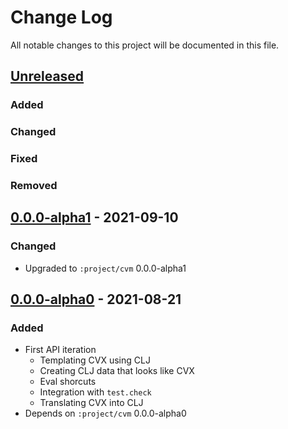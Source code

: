 # Change Log

All notable changes to this project will be documented in this file.



## [Unreleased]

### Added

### Changed

### Fixed

### Removed


## [0.0.0-alpha1] - 2021-09-10

### Changed

- Upgraded to `:project/cvm` 0.0.0-alpha1



## [0.0.0-alpha0] - 2021-08-21

### Added

- First API iteration
    - Templating CVX using CLJ
    - Creating CLJ data that looks like CVX
    - Eval shorcuts
    - Integration with `test.check`
    - Translating CVX into CLJ
- Depends on `:project/cvm` 0.0.0-alpha0



[Unreleased]:  https://github.com/helins/convex.lisp.cljc/compare/clojurify/0.0.0-alpha1...HEAD
[0.0.0-alpha1]:  https://github.com/helins/convex.lisp.cljc/compare/clojurify/0.0.0-alpha0...clojurify/0.0.0-alpha1
[0.0.0-alpha0]: https://github.com/helins/convex.lisp.cljc/releases/tag/clojurify/0.0.0-alpha0
